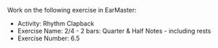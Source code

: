 Work on the following exercise in EarMaster:
- Activity: Rhythm Clapback
- Exercise Name: 2/4 - 2 bars: Quarter & Half Notes - including rests
- Exercise Number: 6.5
